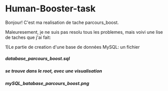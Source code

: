 # Human-Booster-task

Bonjour!
C'est ma realisation de tache parcours_boost.

Maleuresement, je ne suis pas resolu tous les problemes, mais voivi une lise de taches que j'ai fait:

1)Le partie de creation d'une base de données MySQL: un fichier <h5 a>database_parcours_boost.sql<h5 a> se trouve dans le root, avec une visualisation <h5 a>mySQL_batabase_parcours_boost.png<h5 a>
